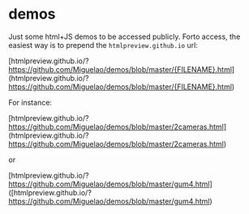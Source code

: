 demos
=====

Just some html+JS demos to be accessed publicly. Forto access, the easiest way is to prepend the `htmlpreview.github.io` url:

[htmlpreview.github.io/?https://github.com/Miguelao/demos/blob/master/{FILENAME}.html]
(htmlpreview.github.io/?https://github.com/Miguelao/demos/blob/master/{FILENAME}.html)

For instance:

[htmlpreview.github.io/?https://github.com/Miguelao/demos/blob/master/2cameras.html]
(htmlpreview.github.io/?https://github.com/Miguelao/demos/blob/master/2cameras.html)

or

[htmlpreview.github.io/?https://github.com/Miguelao/demos/blob/master/gum4.html]
([htmlpreview.github.io/?https://github.com/Miguelao/demos/blob/master/gum4.html)
